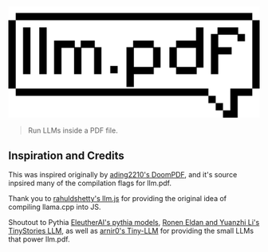 ![llm.pdf Logo](./assets/logo.svg)

> Run LLMs inside a PDF file.

## Inspiration and Credits

This was inspired originally by [ading2210's DoomPDF](https://github.com/ading2210/doompdf), and it's source inpsired many of the compilation flags for llm.pdf.

Thank you to [rahuldshetty's llm.js](https://github.com/rahuldshetty/llm.js) for providing the original idea of compiling llama.cpp into JS.

Shoutout to Pythia [EleutherAI's pythia models](https://github.com/EleutherAI/pythia), [Ronen Eldan and Yuanzhi Li's TinyStories LLM](https://arxiv.org/abs/2305.07759), as well as [arnir0's Tiny-LLM](https://arxiv.org/abs/2305.07759) for providing the small LLMs that power llm.pdf.